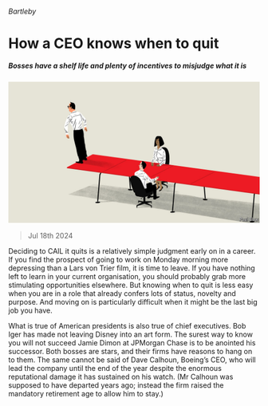 ###### Bartleby

# How a CEO knows when to quit 

##### Bosses have a shelf life and plenty of incentives to misjudge what it is 

![image](images/20240720_WBD010.jpg) 

> Jul 18th 2024 

Deciding to CAlL it quits is a relatively simple judgment early on in a career. If you find the prospect of going to work on Monday morning more depressing than a Lars von Trier film, it is time to leave. If you have nothing left to learn in your current organisation, you should probably grab more stimulating opportunities elsewhere. But knowing when to quit is less easy when you are in a role that already confers lots of status, novelty and purpose. And moving on is particularly difficult when it might be the last big job you have. 

What is true of American presidents is also true of chief executives. Bob Iger has made not leaving Disney into an art form. The surest way to know you will not succeed Jamie Dimon at JPMorgan Chase is to be anointed his successor. Both bosses are stars, and their firms have reasons to hang on to them. The same cannot be said of Dave Calhoun, Boeing’s CEO, who will lead the company until the end of the year despite the enormous reputational damage it has sustained on his watch. (Mr Calhoun was supposed to have departed years ago; instead the firm raised the mandatory retirement age to allow him to stay.)

